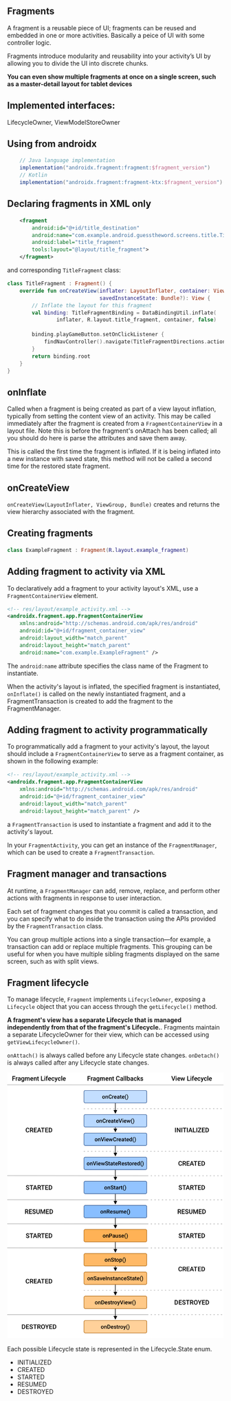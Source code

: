 
## Fragments

A fragment is a reusable piece of UI; fragments can be reused and embedded in one or more activities.
Basically a peice of UI with some controller logic.

Fragments introduce modularity and reusability into your activity’s UI by allowing you to divide the UI into discrete chunks.

**You can even show multiple fragments at once on a single screen, such as a master-detail layout for tablet devices**

## Implemented interfaces:
LifecycleOwner, ViewModelStoreOwner

## Using from androidx

```groovy
    // Java language implementation
    implementation("androidx.fragment:fragment:$fragment_version")
    // Kotlin
    implementation("androidx.fragment:fragment-ktx:$fragment_version")
```

## Declaring fragments in XML only

```xml
    <fragment
        android:id="@+id/title_destination"
        android:name="com.example.android.guesstheword.screens.title.TitleFragment"
        android:label="title_fragment"
        tools:layout="@layout/title_fragment">
    </fragment>
```
and corresponding `TitleFragment` class:
```kt
class TitleFragment : Fragment() {
    override fun onCreateView(inflater: LayoutInflater, container: ViewGroup?,
                              savedInstanceState: Bundle?): View {
        // Inflate the layout for this fragment
        val binding: TitleFragmentBinding = DataBindingUtil.inflate(
                inflater, R.layout.title_fragment, container, false)

        binding.playGameButton.setOnClickListener {
            findNavController().navigate(TitleFragmentDirections.actionTitleToGame())
        }
        return binding.root
    }
}
```

## onInflate

Called when a fragment is being created as part of a view layout inflation, typically from setting the content view of an activity. This may be called immediately after the fragment is created from a `FragmentContainerView` in a layout file. Note this is before the fragment's onAttach has been called; all you should do here is parse the attributes and save them away.

This is called the first time the fragment is inflated. If it is being inflated into a new instance with saved state, this method will not be called a second time for the restored state fragment.

## onCreateView

`onCreateView(LayoutInflater, ViewGroup, Bundle)` creates and returns the view hierarchy associated with the fragment.

## Creating fragments

```kotlin
class ExampleFragment : Fragment(R.layout.example_fragment)
```

## Adding fragment to activity via XML

To declaratively add a fragment to your activity layout's XML, use a `FragmentContainerView` element.

```xml
<!-- res/layout/example_activity.xml -->
<androidx.fragment.app.FragmentContainerView
    xmlns:android="http://schemas.android.com/apk/res/android"
    android:id="@+id/fragment_container_view"
    android:layout_width="match_parent"
    android:layout_height="match_parent"
    android:name="com.example.ExampleFragment" />
```
The `android:name` attribute specifies the class name of the Fragment to instantiate. 

When the activity's layout is inflated, the specified fragment is instantiated, `onInflate()` is called on the newly instantiated fragment, and a FragmentTransaction is created to add the fragment to the FragmentManager.

## Adding fragment to activity programmatically

To programmatically add a fragment to your activity's layout, the layout should include a `FragmentContainerView` to serve as a fragment container, as shown in the following example:

```xml
<!-- res/layout/example_activity.xml -->
<androidx.fragment.app.FragmentContainerView
    xmlns:android="http://schemas.android.com/apk/res/android"
    android:id="@+id/fragment_container_view"
    android:layout_width="match_parent"
    android:layout_height="match_parent" />
```

a `FragmentTransaction` is used to instantiate a fragment and add it to the activity's layout.

In your `FragmentActivity`, you can get an instance of the `FragmentManager`, which can be used to create a `FragmentTransaction`.

## Fragment manager and transactions

At runtime, a `FragmentManager` can add, remove, replace, and perform other actions with fragments in response to user interaction. 

Each set of fragment changes that you commit is called a transaction, and you can specify what to do inside the transaction using the APIs provided by the `FragmentTransaction` class.

 You can group multiple actions into a single transaction—for example, a transaction can add or replace multiple fragments. This grouping can be useful for when you have multiple sibling fragments displayed on the same screen, such as with split views.

## Fragment lifecycle

To manage lifecycle, `Fragment` implements `LifecycleOwner`, exposing a `Lifecycle` object that you can access through the `getLifecycle()` method.

**A fragment's view has a separate Lifecycle that is managed independently from that of the fragment's Lifecycle.**.
Fragments maintain a separate LifecycleOwner for their view, which can be accessed using `getViewLifecycleOwner()`.

`onAttach()` is always called before any Lifecycle state changes.
`onDetach()` is always called after any Lifecycle state changes.

![fragment lifecycle vs fragment view lifecycle](images/fragment-view-lifecycle.png)

Each possible Lifecycle state is represented in the Lifecycle.State enum.

* INITIALIZED
* CREATED
* STARTED
* RESUMED
* DESTROYED
